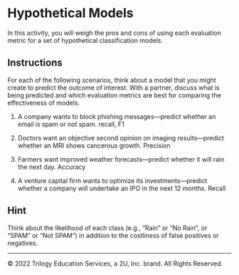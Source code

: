 # Hypothetical Models

In this activity, you will weigh the pros and cons of using each evaluation metric for a set of hypothetical classification models.

## Instructions

For each of the following scenarios, think about a model that you might create to predict the outcome of interest. With a partner, discuss what is being predicted and which evaluation metrics are best for comparing the effectiveness of models.

1. A company wants to block phishing messages—predict whether an email is spam or not spam. recall, F1

2. Doctors want an objective second opinion on imaging results—predict whether an MRI shows cancerous growth. Precision

3. Farmers want improved weather forecasts—predict whether it will rain the next day. Accuracy

4. A venture capital firm wants to optimize its investments—predict whether a company will undertake an IPO in the next 12 months. Recall

## Hint

Think about the likelihood of each class (e.g., “Rain” or “No Rain”, or “SPAM” or “Not SPAM”) in addition to the costliness of false positives or negatives.

---

© 2022 Trilogy Education Services, a 2U, Inc. brand. All Rights Reserved.